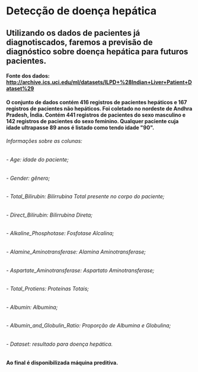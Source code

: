 # Detecção de doença hepática

## Utilizando os dados de pacientes já diagnotiscados, faremos a previsão de diagnóstico sobre doença hepática para futuros pacientes.

#### Fonte dos dados: http://archive.ics.uci.edu/ml/datasets/ILPD+%28Indian+Liver+Patient+Dataset%29
#### O conjunto de dados contém 416 registros de pacientes hepáticos e 167 registros de pacientes não hepáticos. Foi coletado no nordeste de Andhra Pradesh, Índia. Contém 441 registros de pacientes do sexo masculino e 142 registros de pacientes do sexo feminino. Qualquer paciente cuja idade ultrapasse 89 anos é listado como tendo idade "90".
###### Informações sobre as colunas:
###### - Age: idade do paciente;
###### - Gender: gênero;
###### - Total_Bilirubin: Bilirrubina Total presente no corpo do paciente;
###### - Direct_Bilirubin: Bilirrubina Direta;
###### - Alkaline_Phosphotase: Fosfotase Alcalina;
###### - Alamine_Aminotransferase: Alamina Aminotransferase;
###### - Aspartate_Aminotransferase: Aspartato Aminotransferase;
###### - Total_Protiens: Proteínas Totais;
###### - Albumin: Albumina;
###### - Albumin_and_Globulin_Ratio: Proporção de Albumina e Globulina;
###### - Dataset: resultado para doença hepática.

#### Ao final é disponibilizada máquina preditiva.
